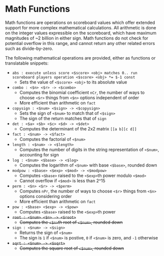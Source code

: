 # Math Functions

Math functions are operations on scoreboard values which offer extended support for more complex mathematical calculations. All arithmetic is done on the integer values expressible on the scoreboard, which have maximum magnitudes of ~2 billion in either sign. Math functions do not check for potential overflow in this range, and cannot return any other related errors such as divide-by-zero.

The following mathematical operations are provided, either as functions or translatable snippets:
* `abs : execute unless score <$score> <obj> matches 0.. run scoreboard players operation <$score> <obj> *= $-1 const`
  * Sets the value of `<$score> <obj>` to its absolute value
* `combo : <$n> <$r> -> <$combo>`
  * Computes the binomial coefficient `nCr`, the number of ways to choose `<$r>` things from `<$n>` options independent of order
  * More efficient than arithmetic on `fact`
* `copysign : <$num> <$sign> -> <$copysign>`
  * Sets the sign of `<$num>` to match that of `<$sign>`
  * The sign of the return matches that of `sign`
* `det : <$a> <$b> <$c> <$d> -> <$det>`
  * Computes the determinant of the 2x2 matrix `[[a b][c d]]`
* `fact : <$num> -> <$fact>`
  * Computes the factorial of `<$num>`
* `length : <$num> -> <$length>`
  * Computes the number of digits in the string representation of `<$num>`, accounting for sign
* `log : <$num> <$base> -> <$log>`
  * Computes the logarithm of `<$num>` with base `<$base>`, rounded down
* `modpow : <$base> <$exp> <$mod> -> <$modpow>`
  * Computes `<$base>` raised to the `<$exp>`th power modulo `<$mod>`
  * Cannot overflow if `<$mod>` is less than 2^15
* `perm : <$n> <$r> -> <$perm>`
  * Computes `nPr`, the number of ways to choose `<$r>` things from `<$n>` options considering order
  * More efficient than arithmetic on `fact`
* `pow : <$base> <$exp> -> <$pow>`
  * Computes `<$base>` raised to the `<$exp>`th power
* ~~`root : <$num> <$n> -> <$root>`~~
  * ~~Computes the `<$n>`th root of `<$num>`, rounded down~~
* `sign : <$num> -> <$sign>`
  * Returns the sign of `<$num>`
  * The sign is `1` if `<$num>` is postive, `0` if `<$num>` is zero, and `-1` otherwise
* ~~`sqrt : <$num> -> <$sqrt>`~~
  * ~~Computes the square root of `<$num>`, rounded down~~
